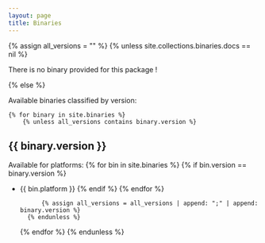 ```yaml
---
layout: page
title: Binaries
---
```


{% assign all_versions = "" %}
{% unless site.collections.binaries.docs == nil %}

There is no binary provided for this package ! 

{% else %}

Available binaries classified by version:

	{% for binary in site.binaries %}
		{% unless all_versions contains binary.version %}
## {{ binary.version }}

Available for platforms:
			{% for bin in site.binaries %}
				{% if bin.version == binary.version %}
+ {{ bin.platform }}
				{% endif %}
			{% endfor %}
			
			{% assign all_versions = all_versions | append: ";" | append: binary.version %}
		{% endunless %}
	{% endfor %}
{% endunless %}


